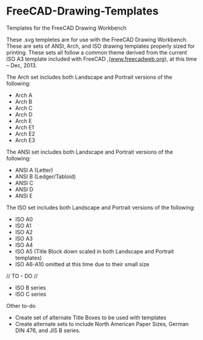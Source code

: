 FreeCAD-Drawing-Templates
=========================

Templates for the FreeCAD Drawing Workbench

These .svg templetes are for use with the FreeCAD Drawing Workbench. These are sets of  ANSI, Arch, and ISO drawing templates properly sized for printing. These sets all follow a common theme derived from the current ISO A3 template included with FreeCAD ,(www.freecadweb.org), at this time – Dec, 2013.

The Arch set includes both Landscape and Portrait versions of the following:

  * Arch A
  * Arch B
  * Arch C
  * Arch D
  * Arch E
  * Arch E1
  * Arch E2
  * Arch E3


The ANSI set includes both Landscape and Portrait versions of the following:

  * ANSI A (Letter)
  * ANSI B (Ledger/Tabloid)
  * ANSI C
  * ANSI D
  * ANSI E


The ISO set includes both Landscape and Portrait versions of the following:

 * ISO A0
 * ISO A1
 * ISO A2
 * ISO A3
 * ISO A4
 * ISO A5 (Title Block down scaled in both Landscape and Portrait templates)
 * ISO A6-A10 omitted at this time due to their small size

// TO - DO //
 * ISO B series
 * ISO C series
 


Other to-do

  * Create set of alternate Title Boxes to be used with templates
  * Create alternate sets to include North American Paper Sizes, German DIN 476, and JIS B series.



